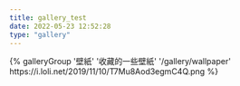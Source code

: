 ```yaml
---
title: gallery_test
date: 2022-05-23 12:52:28
type: "gallery"
---
```

<div class="gallery-group-main">
{% galleryGroup '壁紙' '收藏的一些壁紙' '/gallery/wallpaper' https://i.loli.net/2019/11/10/T7Mu8Aod3egmC4Q.png %}
</div>

